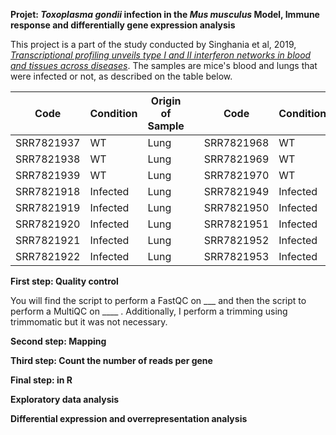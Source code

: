 **Projet: _Toxoplasma gondii_ infection in the _Mus musculus_ Model, Immune response and differentially gene expression analysis**

This project is a part of the study conducted by Singhania et al, 2019, [*Transcriptional profiling unveils type I and II interferon networks in blood and tissues across diseases*](https://www.nature.com/articles/s41467-019-10601-6).
The samples are mice's blood and lungs that were infected or not, as described on the table below.

| Code        | Condition | Origin of Sample |              | Code        | Condition | Origin of Sample |
|-------------|-----------|------------------|--------------|-------------|-----------|------------------|
| SRR7821937  | WT        | Lung             |              | SRR7821968  | WT        | Blood            |
| SRR7821938  | WT        | Lung             |              | SRR7821969  | WT        | Blood            |
| SRR7821939  | WT        | Lung             |              | SRR7821970  | WT        | Blood            |
| SRR7821918  | Infected  | Lung             |              | SRR7821949  | Infected  | Blood            |
| SRR7821919  | Infected  | Lung             |              | SRR7821950  | Infected  | Blood            |
| SRR7821920  | Infected  | Lung             |              | SRR7821951  | Infected  | Blood            |
| SRR7821921  | Infected  | Lung             |              | SRR7821952  | Infected  | Blood            |
| SRR7821922  | Infected  | Lung             |              | SRR7821953  | Infected  | Blood            |


**First step: Quality control**

You will find the script to perform a FastQC on ___ and then the script to perform a MultiQC on ____ . Additionally, I perform a trimming using trimmomatic but it was not necessary.

**Second step: Mapping**

**Third step: Count the number of reads per gene**

**Final step: in R** 

**Exploratory data analysis** 

**Differential expression and overrepresentation analysis** 
